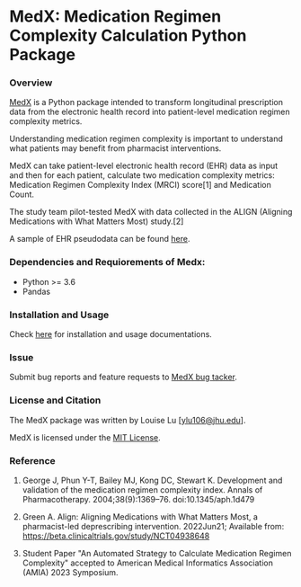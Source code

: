 # MedX: Medication Regimen Complexity Calculation Python Package

### Overview

[MedX](https://github.com/tirilab/medx) is a Python package intended to transform longitudinal prescription data from the electronic health record into patient-level medication regimen complexity metrics.

Understanding medication regimen complexity is important to understand what patients may benefit from pharmacist interventions.

MedX can take patient-level electronic health record (EHR) data as input and then for each patient, calculate two medication complexity metrics: Medication Regimen Complexity Index (MRCI) score[1] and Medication Count.

The study team pilot-tested MedX with data collected in the ALIGN (Aligning Medications with What Matters Most) study.[2]

A sample of EHR pseudodata can be found [here](https://github.com/tirilab/medx/blob/release/1.0/tests/sample_data/sample_med.csv).

### Dependencies and Requiorements of Medx:
* Python >= 3.6
* Pandas

### Installation and Usage

Check [here](https://medx.readthedocs.io/en/latest/usage.html#installation) for installation and usage documentations.

### Issue
Submit bug reports and feature requests to [MedX bug tacker](https://github.com/tirilab/medx/issues).

### License and Citation
The MedX package was written by Louise Lu [ylu106@jhu.edu].

MedX is licensed under the [MIT License](https://github.com/tirilab/medx/blob/main/LICENSE.txt).

### Reference

1. George J, Phun Y-T, Bailey MJ, Kong DC, Stewart K. Development and validation of the medication regimen complexity index. Annals of Pharmacotherapy. 2004;38(9):1369–76. doi:10.1345/aph.1d479 

2. Green A. Align: Aligning Medications with What Matters Most, a pharmacist-led deprescribing intervention. 2022Jun21; Available from: https://beta.clinicaltrials.gov/study/NCT04938648 

3. Student Paper "An Automated Strategy to Calculate Medication Regimen Complexity" accepted to American Medical Informatics Association (AMIA) 2023 Symposium.